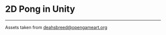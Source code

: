 # 2D Pong in Unity
---
Assets taken from [deahsbreed@opengameart.org](https://opengameart.org/content/pong-graphics)